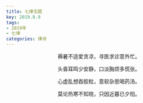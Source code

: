 ```yaml
---
title: 七律无题
key: 2019.8.9
tags: 
- 2019年 
- 七律
categories: 律诗
---
```


<p align="center">褥暑不适爱贪凉，寻医求诊意外忙。
</p>
<p align="center">头昏耳鸣少安静，口淡胸烦多慌张。
</p>
<p align="center">心虚乱想吞胶粒，意软杂思喝药汤。
</p>
<p align="center">莫论热寒不知晓，只因近暮已夕阳。
</p>
